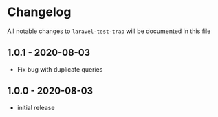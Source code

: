 # Changelog

All notable changes to `laravel-test-trap` will be documented in this file

## 1.0.1 - 2020-08-03

- Fix bug with duplicate queries

## 1.0.0 - 2020-08-03

- initial release

